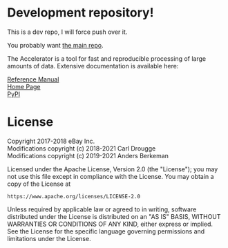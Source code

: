 Development repository!
=======================

This is a dev repo, I will force push over it.

You probably want [the main repo](https://github.com/eBay/accelerator).

The Accelerator is a tool for fast and reproducible processing of large amounts of data.
Extensive documentation is available here:

[Reference Manual](https://berkeman.github.io/pdf/acc_manual.pdf)  
[Home Page](https://exax.org/)  
[PyPI](https://pypi.org/project/accelerator/)  


License
=======

Copyright 2017-2018 eBay Inc.  
Modifications copyright (c) 2018-2021 Carl Drougge  
Modifications copyright (c) 2019-2021 Anders Berkeman  

Licensed under the Apache License, Version 2.0 (the "License");
you may not use this file except in compliance with the License.
You may obtain a copy of the License at

    https://www.apache.org/licenses/LICENSE-2.0

Unless required by applicable law or agreed to in writing, software
distributed under the License is distributed on an "AS IS" BASIS,
WITHOUT WARRANTIES OR CONDITIONS OF ANY KIND, either express or implied.
See the License for the specific language governing permissions and
limitations under the License.
